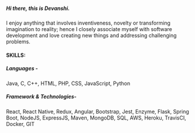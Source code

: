 
##### Hi there, this is Devanshi.

I enjoy anything that involves inventiveness, novelty or transforming imagination to reality; 
hence I closely associate myself with software development and love creating new things and addressing challenging problems.

#### SKILLS:
##### Languages -
Java, C, C++, HTML, PHP, CSS, JavaScript, Python

##### Framework & Technologies-
React, React Native, Redux, Angular, Bootstrap, Jest, Enzyme, Flask, Spring Boot, NodeJS, ExpressJS, Maven, MongoDB, SQL, AWS, Heroku, TravisCI, Docker, GIT



